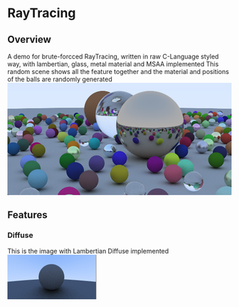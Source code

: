# RayTracing
## Overview
A demo for brute-forcced RayTracing, written in raw C-Language styled way, with lambertian, glass, metal material and MSAA implemented 
This random scene shows all the feature together and the material and positions of the balls are randomly generated
![image](RayTracer/coverpage.png)

## Features
### Diffuse
This is the image with Lambertian Diffuse implemented
![image](RayTracer/LambertianDiffuse.png)
